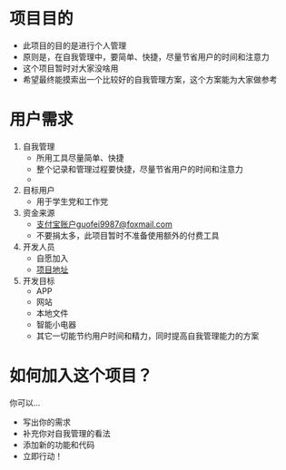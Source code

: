 # 项目目的
- 此项目的目的是进行个人管理
- 原则是，在自我管理中，要简单、快捷，尽量节省用户的时间和注意力
- 这个项目暂时对大家没啥用
- 希望最终能摸索出一个比较好的自我管理方案，这个方案能为大家做参考
# 用户需求
1. 自我管理
   - 所用工具尽量简单、快捷
   - 整个记录和管理过程要快捷，尽量节省用户的时间和注意力
   -
2. 目标用户
   - 用于学生党和工作党
3. 资金来源
   - 支付宝账户guofei9987@foxmail.com
   - 不要捐太多，此项目暂时不准备使用额外的付费工具
4. 开发人员
   - 自愿加入
   - [项目地址](https://github.com/guofei9987/plans)
5. 开发目标
   - APP
   - 网站
   - 本地文件
   - 智能小电器
   - 其它一切能节约用户时间和精力，同时提高自我管理能力的方案
# 如何加入这个项目？
你可以...
- 写出你的需求
- 补充你对自我管理的看法
- 添加新的功能和代码
- 立即行动！
